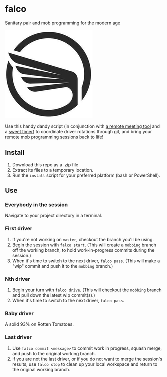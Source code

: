 # falco
Sanitary pair and mob programming for the modern age

![](icon.jpg)

Use this handy dandy script (in conjunction with [a remote meeting tool](https://zoom.us) and a [sweet timer](http://mobster.cc)) to coordinate driver rotations through git, and bring your remote mob programming sessions back to life!

## Install

1. Download this repo as a .zip file
1. Extract its files to a temporary location.
1. Run the `install` script for your preferred platform (bash or PowerShell).

## Use

### Everybody in the session
Navigate to your project directory in a terminal.

### First driver
1. If you're not working on `master`, checkout the branch you'll be using.
1. Begin the session with `falco start`. (This will create a `mobbing` branch off the working branch, to hold work-in-progress commits during the session.)
1. When it's time to switch to the next driver, `falco pass`. (This will make a "wip" commit and push it to the `mobbing` branch.)

### Nth driver
1. Begin your turn with `falco drive`. (This will checkout the `mobbing` branch and pull down the latest wip commit(s).)
1. When it's time to switch to the next driver, `falco pass`.

### Baby driver
A solid 93% on Rotten Tomatoes.

### Last driver
1. Use `falco commit <message>` to commit work in progress, squash merge, and push to the original working branch.
2. If you are not the last driver, or if you do not want to merge the session's results, use `falco stop` to clean up your local workspace and return to the original working branch.